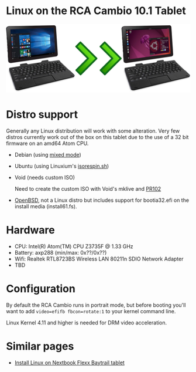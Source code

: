 # Linux on the RCA Cambio 10.1 Tablet

![alt text](https://github.com/devinsmith/rca-cambio-linux/raw/master/images/rca_cambio.jpg "Picture of RCA Cambio tablet")

# Distro support

Generally any Linux distribution will work with some alteration. Very few
distros currently work out of the box on this tablet due to the use of a 32
bit firmware on an amd64 Atom CPU.

- Debian (using [mixed mode](https://cdimage.debian.org/cdimage/unofficial/non-free/cd-including-firmware/10.6.0+nonfree/multi-arch/iso-cd/ "Mixed mode ISO"))
- Ubuntu (using Linuxium's [isorespin.sh](http://linuxiumcomau.blogspot.com.au/2017/06/customizing-ubuntu-isos-documentation.html))
- Void (needs custom ISO)

  Need to create the custom ISO with Void's mklive and
  [PR102](https://github.com/voidlinux/void-mklive/pull/102)

- [OpenBSD](openbsd/README.md), not a Linux distro but includes support for bootia32.efi on the
  install media (install61.fs).

# Hardware

- CPU: Intel(R) Atom(TM) CPU Z3735F @ 1.33 GHz
- Battery: axp288 (min/max: 0x??/0x??)
- Wifi: Realtek RTL8723BS Wireless LAN 80211n SDIO Network Adapter
- TBD

# Configuration

By default the RCA Cambio runs in portrait mode, but before booting you'll want
to add `video=efifb fbcon=rotate:1` to your kernel command line.

Linux Kernel 4.11 and higher is needed for DRM video acceleration.

# Similar pages

- [Install Linux on Nextbook Flexx Baytrail tablet](https://github.com/burzumishi/linux-baytrail-flexx10)

